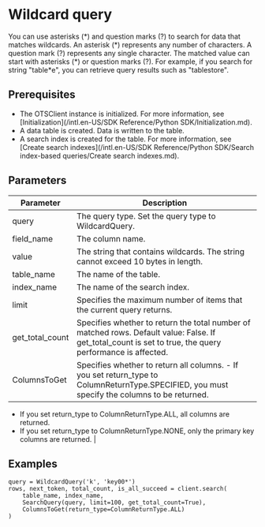 # Wildcard query

You can use asterisks \(\*\) and question marks \(?\) to search for data that matches wildcards. An asterisk \(\*\) represents any number of characters. A question mark \(?\) represents any single character. The matched value can start with asterisks \(\*\) or question marks \(?\). For example, if you search for string "table\*e", you can retrieve query results such as "tablestore".

## Prerequisites

-   The OTSClient instance is initialized. For more information, see [Initialization](/intl.en-US/SDK Reference/Python SDK/Initialization.md).
-   A data table is created. Data is written to the table.
-   A search index is created for the table. For more information, see [Create search indexes](/intl.en-US/SDK Reference/Python SDK/Search index-based queries/Create search indexes.md).

## Parameters

|Parameter|Description|
|---------|-----------|
|query|The query type. Set the query type to WildcardQuery.|
|field\_name|The column name.|
|value|The string that contains wildcards. The string cannot exceed 10 bytes in length.|
|table\_name|The name of the table.|
|index\_name|The name of the search index.|
|limit|Specifies the maximum number of items that the current query returns.|
|get\_total\_count|Specifies whether to return the total number of matched rows. Default value: False. If get\_total\_count is set to true, the query performance is affected. |
|ColumnsToGet|Specifies whether to return all columns. -   If you set return\_type to ColumnReturnType.SPECIFIED, you must specify the columns to be returned.
-   If you set return\_type to ColumnReturnType.ALL, all columns are returned.
-   If you set return\_type to ColumnReturnType.NONE, only the primary key columns are returned. |

## Examples

```
query = WildcardQuery('k', 'key00*')
rows, next_token, total_count, is_all_succeed = client.search(
    table_name, index_name, 
    SearchQuery(query, limit=100, get_total_count=True), 
    ColumnsToGet(return_type=ColumnReturnType.ALL)
)
```

